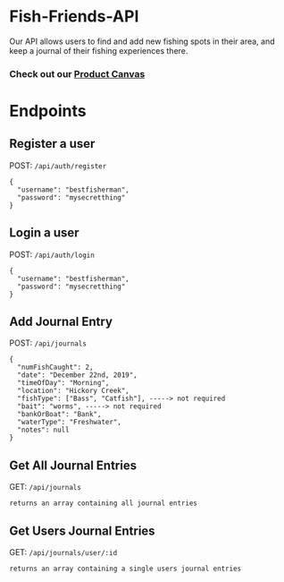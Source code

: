 # Fish-Friends-API

Our API allows users to find and add new fishing spots in their area, and keep a journal of their fishing experiences there.

### Check out our [Product Canvas](https://docs.google.com/document/d/1P-Ve0Iq_jYPEkqtdwIR1uMQy9YMYv864oB-QODqNPNw/edit)

# Endpoints

## Register a user
POST: `/api/auth/register` 
```
{
  "username": "bestfisherman",
  "password": "mysecretthing"
}
```

## Login a user
POST: `/api/auth/login`
```
{
  "username": "bestfisherman",
  "password": "mysecretthing"
}
```

## Add Journal Entry
POST: `/api/journals`
```
{
  "numFishCaught": 2,
  "date": "December 22nd, 2019",
  "timeOfDay": "Morning",
  "location": "Hickory Creek",
  "fishType": ["Bass", "Catfish"], -----> not required
  "bait": "worms", -----> not required
  "bankOrBoat": "Bank",
  "waterType": "Freshwater",
  "notes": null
}
```

## Get All Journal Entries
GET: `/api/journals`
```
returns an array containing all journal entries
```

## Get Users Journal Entries
GET: `/api/journals/user/:id`
```
returns an array containing a single users journal entries
```
